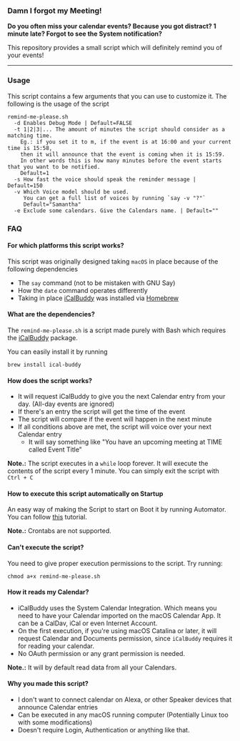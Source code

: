 ### Damn I forgot my Meeting!

**Do you often miss your calendar events? Because you got distract? 1 minute late? Forgot to see the System notification?**

This repository provides a small script which will definitely remind you of your events!

---

### Usage

This script contains a few arguments that you can use to customize it. The following is the usage of the script

```shell
remind-me-please.sh
  -d Enables Debug Mode | Default=FALSE
  -t 1|2|3|... The amount of minutes the script should consider as a matching time.
    Eg.: if you set it to m, if the event is at 16:00 and your current time is 15:58,
    then it will announce that the event is coming when it is 15:59.
    In other words this is how many minutes before the event starts that you want to be notified.
    Default=1
  -s How fast the voice should speak the reminder message | Default=150
  -v Which Voice model should be used.
     You can get a full list of voices by running `say -v "?"`
     Default="Samantha"
  -e Exclude some calendars. Give the Calendars name. | Default=""
```

### FAQ

#### For which platforms this script works?

This script was originally designed taking `macOS` in place because of the following dependencies

- The `say` command (not to be mistaken with GNU Say)
- How the `date` command operates differently
- Taking in place [iCalBuddy](https://hasseg.org/icalBuddy/) was installed via [Homebrew](https://brew.sh/)

####  What are the dependencies?

The `remind-me-please.sh` is a script made purely with Bash which requires the [iCalBuddy](https://hasseg.org/icalBuddy/) package.

You can easily install it by running

```shell
brew install ical-buddy
```

#### How does the script works?

- It will request iCalBuddy to give you the next Calendar entry from your day. (All-day events are ignored)
- If there's an entry the script will get the time of the event
- The script will compare if the event will happen in the next minute
- If all conditions above are met, the script will voice over your next Calendar entry
  - It will say something like "You have an upcoming meeting at TIME called Event Title"

**Note.:** The script executes in a `while` loop forever. It will execute the contents of the script every 1 minute. You can simply exit the script with `Ctrl + C`

#### How to execute this script automatically on Startup

An easy way of making the Script to start on Boot it by running Automator. You can follow [this](https://stackoverflow.com/a/6445525) tutorial.

**Note.:** Crontabs are not supported.

#### Can't execute the script?

You need to give proper execution permissions to the script. Try running:

```shell
chmod a+x remind-me-please.sh
```

#### How it reads my Calendar?

- iCalBuddy uses the System Calendar Integration. Which means you need to have your Calendar imported on the macOS Calendar App.
It can be a CalDav, iCal or even Internet Account.
- On the first execution, if you're using macOS Catalina or later, it will request Calendar and Documents permission, since `iCalBuddy` requires it for reading your calendar.
- No OAuth permission or any grant permission is needed.

**Note.:** It will by default read data from all your Calendars.

#### Why you made this script?

- I don't want to connect calendar on Alexa, or other Speaker devices that announce Calendar entries
- Can be executed in any macOS running computer (Potentially Linux too with some modifications)
- Doesn't require Login, Authentication or anything like that.

